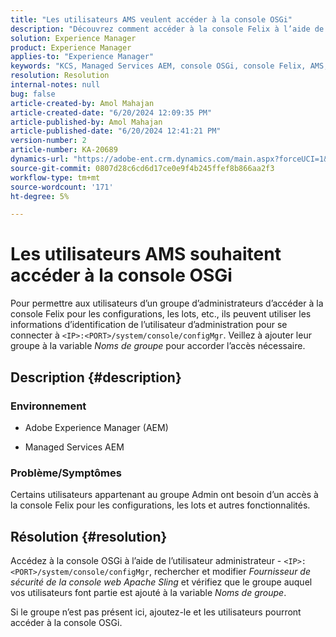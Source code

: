 ```yaml
---
title: "Les utilisateurs AMS veulent accéder à la console OSGi"
description: "Découvrez comment accéder à la console Felix à l’aide de l’utilisateur administrateur dans Managed Services AEM."
solution: Experience Manager
product: Experience Manager
applies-to: "Experience Manager"
keywords: "KCS, Managed Services AEM, console OSGi, console Felix, AMS, utilisateur administrateur"
resolution: Resolution
internal-notes: null
bug: false
article-created-by: Amol Mahajan
article-created-date: "6/20/2024 12:09:35 PM"
article-published-by: Amol Mahajan
article-published-date: "6/20/2024 12:41:21 PM"
version-number: 2
article-number: KA-20689
dynamics-url: "https://adobe-ent.crm.dynamics.com/main.aspx?forceUCI=1&pagetype=entityrecord&etn=knowledgearticle&id=72fea9f3-fd2e-ef11-840a-000d3a3764e0"
source-git-commit: 0807d28c6cd6d17ce0e9f4b245ffef8b866aa2f3
workflow-type: tm+mt
source-wordcount: '171'
ht-degree: 5%

---
```


# Les utilisateurs AMS souhaitent accéder à la console OSGi


Pour permettre aux utilisateurs d’un groupe d’administrateurs d’accéder à la console Felix pour les configurations, les lots, etc., ils peuvent utiliser les informations d’identification de l’utilisateur d’administration pour se connecter à `<IP>:<PORT>/system/console/configMgr`. Veillez à ajouter leur groupe à la variable *Noms de groupe* pour accorder l’accès nécessaire.

## Description {#description}


### <b>Environnement</b>

- Adobe Experience Manager (AEM)


- Managed Services AEM




### <b>Problème/Symptômes</b>

Certains utilisateurs appartenant au groupe Admin ont besoin d’un accès à la console Felix pour les configurations, les lots et autres fonctionnalités.


## Résolution {#resolution}


Accédez à la console OSGi à l’aide de l’utilisateur administrateur - `<IP>:<PORT>/system/console/configMgr`, rechercher et modifier *Fournisseur de sécurité de la console web Apache Sling* et vérifiez que le groupe auquel vos utilisateurs font partie est ajouté à la variable *Noms de groupe*.

Si le groupe n’est pas présent ici, ajoutez-le et les utilisateurs pourront accéder à la console OSGi.
